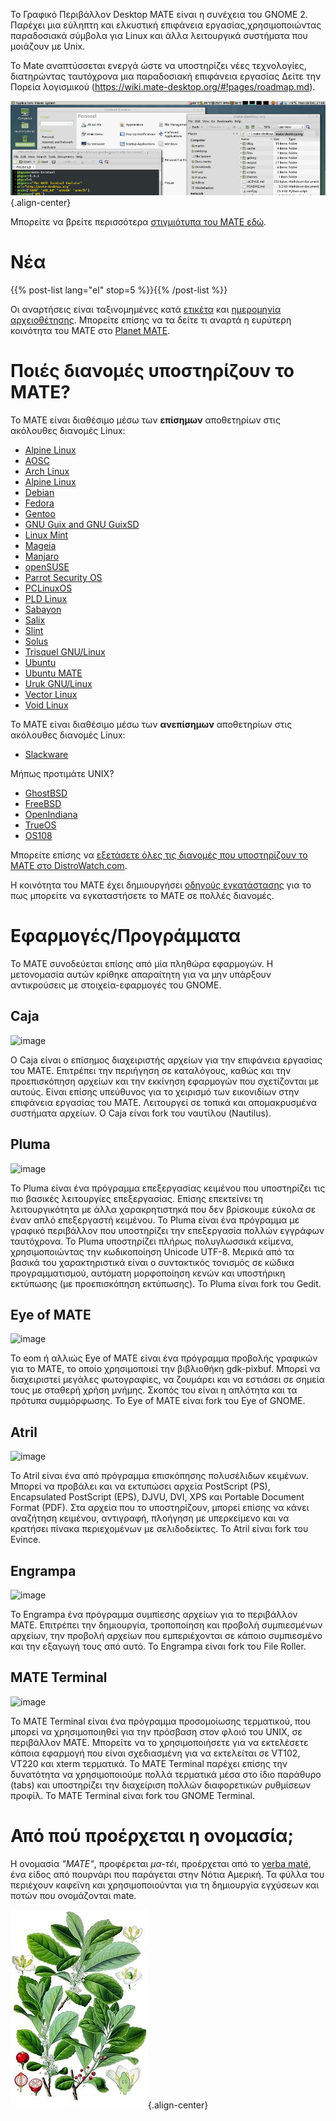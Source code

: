 <!--
.. title: Γραφικό Περιβάλλον MATE
.. slug: index
.. date: 2013-10-31 12:29:57
.. tags: About,Applications,Screenshots
.. link: 
.. description:
-->

Το Γραφικό Περιβάλλον Desktop MATE είναι η συνέχεια του GNOME 2. Παρέχει
μια εύληπτη και ελκυστική επιφάνεια εργασίας,χρησιμοποιώντας παραδοσιακά
σύμβολα για Linux και άλλα λειτουργικά συστήματα που μοιάζουν με Unix.

To Mate αναπτύσσεται ενεργά ώστε να υποστηρίζει νέες τεχνολογίες,
διατηρώντας ταυτόχρονα μια παραδοσιακή επιφάνεια εργασίας Δείτε την
Πορεία λογισμικού (<https://wiki.mate-desktop.org/#!pages/roadmap.md>).

![image](/screens/screenshot.jpg){.align-center}

Μπορείτε να βρείτε περισσότερα [στιγμιότυπα του MATE
εδώ](gallery/1.22/).

Νέα
===

{{% post-list lang="el" stop=5 %}}{{% /post-list %}}

Οι αναρτήσεις είναι ταξινομημένες κατά [ετικέτα](tags/) και [ημερομηνία
αρχειοθέτησης](archive/). Μπορείτε επίσης να τα δείτε τι αναρτά η
ευρύτερη κοινότητα του ΜΑΤΕ στο [Planet
MATE](https://planet.mate-desktop.org).

Ποιές διανομές υποστηρίζουν το MATE?
====================================

Το MATE είναι διαθέσιμο μέσω των **επίσημων** αποθετηρίων στις ακόλουθες
διανομές Linux:

-   [Alpine Linux](https://www.alpinelinux.org/)
-   [AOSC](https://aosc.io/)
-   [Arch Linux](https://www.archlinux.org)
-   [Alpine Linux](https://www.alpinelinux.org/)
-   [Debian](https://www.debian.org)
-   [Fedora](https://www.fedoraproject.org)
-   [Gentoo](https://www.gentoo.org)
-   [GNU Guix and GNU GuixSD](https://gnu.org/s/guix)
-   [Linux Mint](https://linuxmint.com)
-   [Mageia](https://www.mageia.org/en/)
-   [Manjaro](https://manjaro.org/)
-   [openSUSE](https://www.opensuse.org)
-   [Parrot Security OS](https://www.parrotsec.org/)
-   [PCLinuxOS](https://www.pclinuxos.com/get-pclinuxos/mate/)
-   [PLD Linux](https://www.pld-linux.org/)
-   [Sabayon](https://www.sabayon.org)
-   [Salix](https://www.salixos.org)
-   [Slint](https://slint.fr)
-   [Solus](https://getsol.us/)
-   [Trisquel GNU/Linux](https://trisquel.info/)
-   [Ubuntu](https://www.ubuntu.com)
-   [Ubuntu MATE](https://www.ubuntu-mate.org)
-   [Uruk GNU/Linux](https://urukproject.org/dist/)
-   [Vector Linux](http://vectorlinux.com)
-   [Void Linux](https://www.voidlinux.org/)

Το MATE είναι διαθέσιμο μέσω των **ανεπίσημων** αποθετηρίων στις
ακόλουθες διανομές Linux:

-   [Slackware](http://www.slackware.com)

Μήπως προτιμάτε UNIX?

-   [GhostBSD](https://ghostbsd.org)
-   [FreeBSD](https://freebsd.org)
-   [OpenIndiana](https://www.openindiana.org)
-   [TrueOS](https://www.trueos.org/)
-   [OS108](https://OS108.org/)

Μπορείτε επίσης να [εξετάσετε όλες τις διανομές που υποστηρίζουν το MATE
στο
DistroWatch.com](https://distrowatch.org/search.php?desktop=MATE#distrosearch).

Η κοινότητα του MATE έχει δημιουργήσει [οδηγούς
εγκατάστασης](https://wiki.mate-desktop.org/#!pages/download.md) για το
πως μπορείτε να εγκαταστήσετε το MATE σε πολλές διανομές.

Εφαρμογές/Προγράμματα
=====================

Το MATE συνοδεύεται επίσης από μία πληθώρα εφαρμογών. Η μετονομασία
αυτών κρίθηκε απαραίτητη για να μην υπάρξουν αντικρούσεις με
στοιχεία-εφαρμογές του GNOME.

Caja
----

![image](/assets/img/mate/caja.png)

Ο Caja είναι ο επίσημος διαχειριστής αρχείων για την επιφάνεια εργασίας
του MATE. Επιτρέπει την περιήγηση σε καταλόγους, καθώς και την
προεπισκόπηση αρχείων και την εκκίνηση εφαρμογών που σχετίζονται με
αυτούς. Είναι επίσης υπεύθυνος για το χειρισμό των εικονιδίων στην
επιφάνεια εργασίας του MATE. Λειτουργεί σε τοπικά και απομακρυσμένα
συστήματα αρχείων. Ο Caja είναι fork του ναυτίλου (Nautilus).

Pluma
-----

![image](/assets/img/mate/pluma.png)

Το Pluma είναι ένα πρόγραμμα επεξεργασίας κειμένου που υποστηρίζει τις
πιο βασικές λειτουργίες επεξεργασίας. Επίσης επεκτείνει τη
λειτουργικότητα με άλλα χαρακρητιστηκά που δεν βρίσκουμε εύκολα σε έναν
απλό επεξεργαστή κειμένου. Το Pluma είναι ένα πρόγραμμα με γραφικό
περιβάλλον που υποστηρίζει την επεξεργασία πολλών εγγράφων ταυτόχρονα.
Το Pluma υποστηρίζει πλήρως πολυγλωσσικά κείμενα, χρησιμοποιώντας την
κωδικοποίηση Unicode UTF-8. Μερικά από τα βασικά του χαρακτηριστικά
είναι ο συντακτικός τονισμός σε κώδικα προγραμματισμού, αυτόματη
μορφοποίηση κενών και υποστήρικη εκτύπωσης (με προεπισκόπηση εκτύπωσης).
Το Pluma είναι fork του Gedit.

Eye of MATE
-----------

![image](/assets/img/mate/eom.png)

Το eom ή αλλιώς Eye of MATE είναι ένα πρόγραμμα προβολής γραφικών για το
MATE, το οποίο χρησιμοποιεί την βιβλιοθήκη gdk-pixbuf. Μπορεί να
διαχειριστεί μεγάλες φωτογραφίες, να ζουμάρει και να εστιάσει σε σημεία
τους με σταθερή χρήση μνήμης. Σκοπός του είναι η απλότητα και τα πρότυπα
συμμόρφωσης. Το Eye of MATE είναι fork του Eye of GNOME.

Atril
-----

![image](/assets/img/mate/atril.png)

Το Atril είναι ένα από πρόγραμμα επισκόπησης πολυσέλιδων κειμένων.
Μπορεί να προβάλει και να εκτυπώσει αρχεία PostScript (PS), Encapsulated
PostScript (EPS), DJVU, DVI, XPS και Portable Document Format (PDF). Στα
αρχεία που το υποστηρίζουν, μπορεί επίσης να κάνει αναζήτηση κειμένου,
αντιγραφή, πλοήγηση με υπερκείμενο και να κρατήσει πίνακα περιεχομένων
με σελιδοδείκτες. Το Atril είναι fork του Evince.

Engrampa
--------

![image](/assets/img/mate/engrampa.png)

Το Engrampa ένα πρόγραμμα συμπίεσης αρχείων για το περιβάλλον MATE.
Επιτρέπει την δημιουργία, τροποποίηση και προβολή συμπιεσμένων αρχείων,
την προβολή αρχείων που εμπεριέχονται σε κάποιο συμπιεσμένο και την
εξαγωγή τους από αυτό. Το Engrampa είναι fork του File Roller.

MATE Terminal
-------------

![image](/assets/img/mate/terminal.png)

Το MATE Terminal είναι ένα πρόγραμμα προσομοίωσης τερματικού, που μπορεί
να χρησιμοποιηθεί για την πρόσβαση στον φλοιό του UNIX, σε περιβάλλον
MATE. Μπορείτε να το χρησιμοποιήσετε για να εκτελέσετε κάποια εφαρμογή
που είναι σχεδιασμένη για να εκτελείται σε VT102, VT220 και xterm
τερματικά. Το MATE Terminal παρέχει επίσης την δυνατότητα να
χρησιμοποιούμε πολλά τερματικά μέσα στο ίδιο παράθυρο (tabs) και
υποστηρίζει την διαχείριση πολλών διαφορετικών ρυθμίσεων προφίλ. To MATE
Terminal είναι fork του GNOME Terminal.

Από πού προέρχεται η ονομασία;
==============================

Η ονομασία *\"MATE\"*, προφέρεται *μα-τέι*, προέρχεται από το [yerba
maté](https://en.wikipedia.org/wiki/Yerba_mate), ένα είδος από πουρνάρι
που παράγεται στην Νότια Αμερική. Τα φύλλα του περιέχουν καφεϊνη και
χρησιμοποιούνται για τη δημιουργία εγχύσεων και ποτών που ονομάζονται
mate.

![image](/assets/img/mate/yerba.jpg){.align-center}
